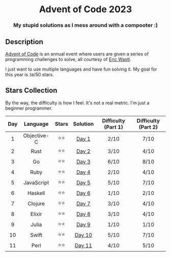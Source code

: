 <div align="center">

# Advent of Code 2023

### My stupid solutions as I mess around with a compooter :)

</div>

## Description

[Advent of Code](https://adventofcode.com) is an annual event where users are given a series of programming challenges to solve, all courtesy of [Eric Wastl](http://was.tl/).

I just want to use multiple languages and have fun solving it. My goal for this year is `30`/50 stars.

## Stars Collection

By the way, the difficulty is how I feel. It's not a real metric. I'm just a beginner programmer.

| Day |  Language   | Stars  |      Solution       | Difficulty (Part 1) | Difficulty (Part 2) |
| :-: | :---------: | :----: | :-----------------: | :-----------------: | :-----------------: |
|  1  | Objective-C | ⭐️⭐️ |  [Day 1](./day-1/)  |        2/10         |        7/10         |
|  2  |    Rust     | ⭐️⭐️ |  [Day 2](./day-2/)  |        3/10         |        4/10         |
|  3  |     Go      | ⭐️⭐️ |  [Day 3](./day-3/)  |        6/10         |        8/10         |
|  4  |    Ruby     | ⭐️⭐️ |  [Day 4](./day-4/)  |        2/10         |        4/10         |
|  5  | JavaScript  | ⭐️⭐️ |  [Day 5](./day-5/)  |        5/10         |        7/10         |
|  6  |   Haskell   | ⭐️⭐️ |  [Day 6](./day-6/)  |        1/10         |        2/10         |
|  7  |   Clojure   | ⭐️⭐️ |  [Day 7](./day-7/)  |        3/10         |        4/10         |
|  8  |   Elixir    | ⭐️⭐️ |  [Day 8](./day-8/)  |        3/10         |        4/10         |
|  9  |    Julia    | ⭐️⭐️ |  [Day 9](./day-9/)  |        1/10         |        1/10         |
| 10  |    Swift    | ⭐️⭐️ | [Day 10](./day-10/) |        5/10         |        7/10         |
| 11  |    Perl     | ⭐️⭐️ | [Day 11](./day-11/) |        4/10         |        5/10         |
